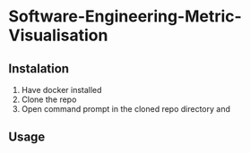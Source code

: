 # Software-Engineering-Metric-Visualisation

## Instalation
1. Have docker installed
2. Clone the repo
3. Open command prompt in the cloned repo directory and 


## Usage
